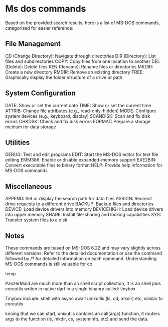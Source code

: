 # Ms dos commands
Based on the provided search results, here is a list of MS-DOS commands, categorized for easier reference:

## File Management

CD (Change Directory): Navigate through directories
DIR (Directory): List files and subdirectories
COPY: Copy files from one location to another
DEL (Delete): Delete files
REN (Rename): Rename files or directories
MKDIR: Create a new directory
RMDIR: Remove an existing directory
TREE: Graphically display the folder structure of a drive or path

## System Configuration

DATE: Show or set the current date
TIME: Show or set the current time
ATTRIB: Change file attributes (e.g., read-only, hidden)
MODE: Configure system devices (e.g., keyboard, display)
SCANDISK: Scan and fix disk errors
CHKDSK: Check and fix disk errors
FORMAT: Prepare a storage medium for data storage

## Utilities

DEBUG: Test and edit programs
EDIT: Start the MS-DOS editor for text file editing
EMM386: Enable or disable expanded-memory support
EXE2BIN: Convert executable files to binary format
HELP: Provide help information for MS-DOS commands

## Miscellaneous

APPEND: Set or display the search path for data files
ASSIGN: Redirect drive requests to a different drive
BACKUP: Backup files and directories
DEVICE: Load device drivers into memory
DEVICEHIGH: Load device drivers into upper memory
SHARE: Install file-sharing and locking capabilities
SYS: Transfer system files to a disk

## Notes

These commands are based on MS-DOS 6.22 and may vary slightly across different versions.
Refer to the detailed documentation or use the command followed by /? for detailed information on each command.
Understanding MS-DOS commands is still valuable for co


temp


PanzerMaid are much more than an shell script collection, It is an shell plus coreutils writen in native dart in a single binanry called: tinybox.

Tinybox include:
  shell with async await
  unixutils (ls, cd, mkdir) etc, similar to coreutils

knoing that we can start, unixutils contains an call(args) function, it routers
args to the function (ls, mkdir, cs, systeminfo, etc) and send the data.
